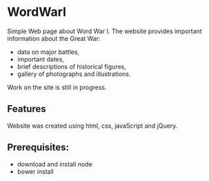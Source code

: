 # WordWarI
Simple Web page about Word War I.
The website provides important information about the Great War:
- data on major battles,
- important dates,
- brief descriptions of historical figures,
- gallery of photographs and illustrations.

Work on the site is still in progress.

## Features

Website was created using html, css, javaScript and jQuery.

## Prerequisites:

* download and install node
* bower install
